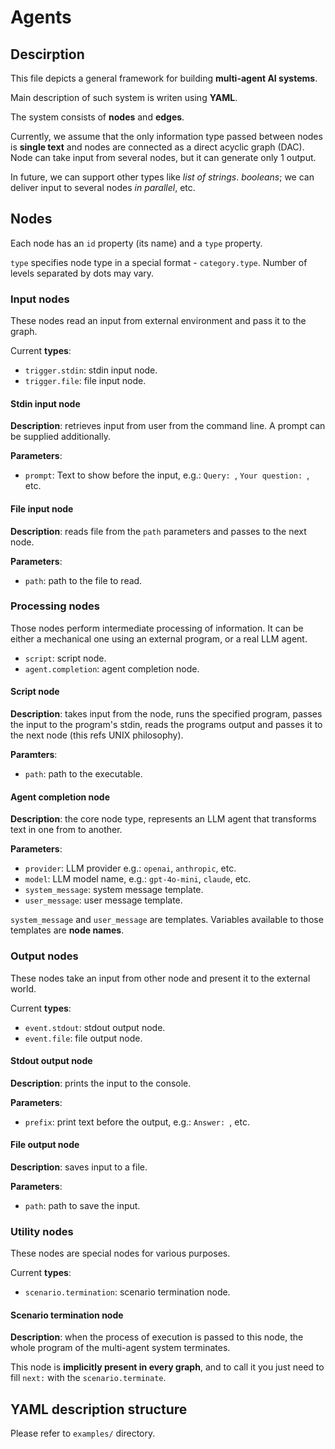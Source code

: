 # Agents

## Descirption

This file depicts a general framework for building **multi-agent AI systems**.

Main description of such system is writen using **YAML**.

The system consists of **nodes** and **edges**.

Currently, we assume that the only information type passed between nodes is **single text** and nodes are connected as a direct acyclic graph (DAC). Node can take input from several nodes, but it can generate only 1 output.

In future, we can support other types like *list of strings*. *booleans*; we can deliver input to several nodes *in parallel*, etc.

## Nodes

Each node has an `id` property (its name) and a `type` property.

`type` specifies node type in a special format - `category.type`. Number of levels separated by dots may vary.

### Input nodes

These nodes read an input from external environment and pass it to the graph.

Current **types**:

- `trigger.stdin`: stdin input node.
- `trigger.file`: file input node.

#### Stdin input node

**Description**: retrieves input from user from the command line. A prompt can be supplied additionally.

**Parameters**:

- `prompt`: Text to show before the input, e.g.: `Query: `, `Your question: `, etc.

#### File input node

**Description**: reads file from the `path` parameters and passes to the next node.

**Parameters**:

- `path`: path to the file to read.

### Processing nodes

Those nodes perform intermediate processing of information. It can be either a mechanical one using an external program, or a real LLM agent.

- `script`: script node.
- `agent.completion`: agent completion node.

#### Script node

**Description**: takes input from the node, runs the specified program, passes the input to the program's stdin, reads the programs output and passes it to the next node (this refs UNIX philosophy).

**Paramters**:

- `path`: path to the executable.

#### Agent completion node

**Description**: the core node type, represents an LLM agent that transforms text in one from to another.

**Parameters**:

- `provider`: LLM provider e.g.: `openai`, `anthropic`, etc.
- `model`: LLM model name, e.g.: `gpt-4o-mini`, `claude`, etc.
- `system_message`: system message template.
- `user_message`: user message template.

`system_message` and `user_message` are templates. Variables available to those templates are **node names**.

### Output nodes

These nodes take an input from other node and present it to the external world.

Current **types**:

- `event.stdout`: stdout output node.
- `event.file`: file output node.

#### Stdout output node

**Description**: prints the input to the console.

**Parameters**:

- `prefix`: print text before the output, e.g.: `Answer: `, etc.

#### File output node

**Description**: saves input to a file.

**Parameters**:

- `path`: path to save the input.

### Utility nodes

These nodes are special nodes for various purposes.

Current **types**:

- `scenario.termination`: scenario termination node.

#### Scenario termination node

**Description**: when the process of execution is passed to this node, the whole program of the multi-agent system terminates.

This node is **implicitly present in every graph**, and to call it you just need to fill `next:` with the `scenario.terminate`.

## YAML description structure

Please refer to `examples/` directory.
